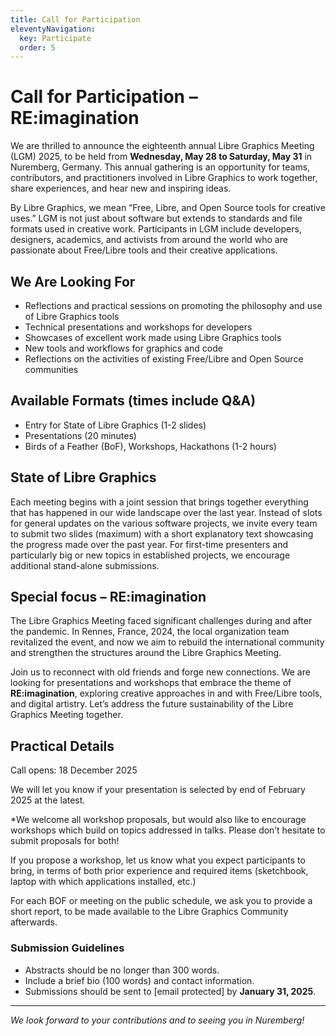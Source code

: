 ```yaml
---
title: Call for Participation
eleventyNavigation:
  key: Participate
  order: 5
---
```

# Call for Participation – RE:imagination

We are thrilled to announce the eighteenth annual Libre Graphics Meeting (LGM)
2025, to be held from **Wednesday, May 28 to Saturday, May 31** in
Nuremberg, Germany. This annual gathering is an opportunity for teams,
contributors, and
practitioners involved in Libre Graphics to work together, share
experiences, and hear new and inspiring ideas.

By Libre Graphics, we mean “Free, Libre, and Open Source tools for creative
uses.” LGM is not just about software but extends to standards and file
formats used in creative work. Participants in LGM include developers,
designers, academics, and activists from around the world who are passionate
about Free/Libre tools and their creative applications.

## We Are Looking For
- Reflections and practical sessions on promoting the philosophy and use of Libre Graphics tools
- Technical presentations and workshops for developers
- Showcases of excellent work made using Libre Graphics tools
- New tools and workflows for graphics and code
- Reflections on the activities of existing Free/Libre and Open Source communities

## Available Formats (times include Q&A)
- Entry for State of Libre Graphics (1-2 slides)
- Presentations (20 minutes)
- Birds of a Feather (BoF), Workshops, Hackathons (1-2 hours)

## State of Libre Graphics
Each meeting begins with a joint session that brings together everything
that has happened in our wide landscape over the last year. Instead of
slots for general updates on the various software projects, we invite every
team to submit two slides (maximum) with a short explanatory text showcasing
the progress made over the past year. For first-time presenters and
particularly big or new topics in established projects, we encourage
additional stand-alone submissions.

## Special focus – RE:imagination

The Libre Graphics Meeting faced significant challenges during and after
the pandemic. In Rennes, France, 2024, the local organization team revitalized
the event, and now we aim to rebuild the international community and strengthen
the structures around the Libre Graphics Meeting.

Join us to reconnect with old friends and forge new connections. We are
looking for presentations and workshops that embrace the theme of
**RE:imagination**, exploring creative approaches in and with Free/Libre
tools, and digital artistry. Let’s address the future sustainability of the
Libre Graphics Meeting together.

##  Practical Details

Call opens: 18 December 2025

We will let you know if your presentation is selected by end of February 2025 at the latest.

*We welcome all workshop  proposals, but would also like to encourage
workshops which build on  topics addressed in talks. Please don’t hesitate
to submit proposals for both!

If you propose a workshop, let us know what you expect participants to bring,
in terms of both prior experience and required items (sketchbook, laptop
with which applications installed, etc.)

For each BOF or meeting on the public schedule, we ask you to provide
a short report, to be made available to the Libre Graphics Community afterwards.

### Submission Guidelines
- Abstracts should be no longer than 300 words.
- Include a brief bio (100 words) and contact information.
- Submissions should be sent to [email protected] by **January 31, 2025**.

---

*We look forward to your contributions and to seeing you in Nuremberg!*
